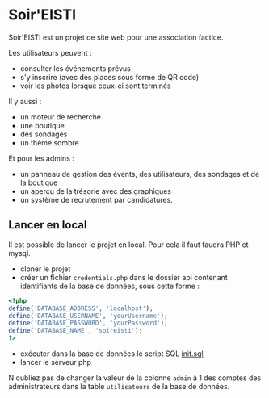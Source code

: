 # Soir'EISTI

Soir'EISTI est un projet de site web pour une association factice.

Les utilisateurs peuvent :
 - consulter les événements prévus
 - s'y inscrire (avec des places sous forme de QR code)
 - voir les photos lorsque ceux-ci sont terminés

Il y aussi : 
 - un moteur de recherche
 - une boutique
 - des sondages
 - un thème sombre
 
 Et pour les admins :
 - un panneau de gestion des évents, des utilisateurs, des sondages et de la boutique
 - un aperçu de la trésorie avec des graphiques
 - un système de recrutement par candidatures.

## Lancer en local

Il est possible de lancer le projet en local.
Pour cela il faut faudra PHP et mysql.
 - cloner le projet
 - créer un fichier `credentials.php` dans le dossier api contenant identifiants de la base de données, sous cette forme :
```php
<?php
define('DATABASE_ADDRESS', 'localhost');
define('DATABASE_USERNAME', 'yourUsername');
define('DATABASE_PASSWORD', 'yourPassword');
define('DATABASE_NAME', 'soireisti');
?>
```
 - exécuter dans la base de données le script SQL [init.sql](init.sql)
 - lancer le serveur php

N'oubliez pas de changer la valeur de la colonne `admin` à 1 des comptes des administrateurs dans la table `utilisateurs` de la base de données.